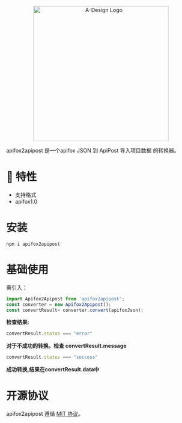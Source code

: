 <p align="center">
  <a href="https://adesign.apipost.cn/" target="_blank">
    <img alt="A-Design Logo" width="360" src="https://img.cdn.apipost.cn/cdn/opensource/apipost-opensource.svg" />
  </a>
</p>

apifox2apipost 是一个apifox JSON 到 ApiPost 导入项目数据 的转换器。

# 🎉 特性

- 支持格式 
- apifox1.0
# 安装

```shell
npm i apifox2apipost
```

# 基础使用
需引入：

```js
import Apifox2Apipost from 'apifox2apipost';
const converter = new Apifox2Apipost();
const convertResult= converter.convert(apifoxJson);
```
**检查结果:**

```js
convertResult.status === "error"
```
**对于不成功的转换。检查 convertResult.message**

```js
convertResult.status === "success"
```
**成功转换,结果在convertResult.data中**

# 开源协议

apifox2apipost 遵循 [MIT 协议](https://github.com/Apipost-Team/apifox2apipost)。
